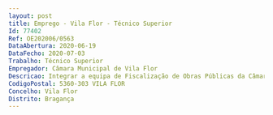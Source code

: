 ```yaml
--- 
layout: post
title: Emprego - Vila Flor - Técnico Superior
Id: 77402
Ref: OE202006/0563
DataAbertura: 2020-06-19
DataFecho: 2020-07-03
Trabalho: Técnico Superior
Empregador: Câmara Municipal de Vila Flor
Descricao: Integrar a equipa de Fiscalização de Obras Públicas da Câmara Municipal, interpretar o projeto da especialidade a implementar, esclarecer eventualmente dúvidas com o projetista, concertar e executar tecnicamente a melhor solução  Elaborar pequenos projetos de infraestruturas elétricas, escolher legalmente o melhor procedimento a adotar, tendo sempre presente o CCP – Código dos Contratos Públicos, incluindo elaboração do Caderno de Encargos – Cláusulas Gerais, Caderno de Encargos – Cláusulas Técnicas, Programa de Concurso, anúncios, convites, peças escritas ajustadas ao objetivo em causa, tendentes à abertura de procedimento concursal  Técnico Responsável pelas Instalações Elétricas de Serviço Particular (TRIESP) para as instalações do município, sempre que necessário  Gestão e controlo de energia nos edifícios municipais e da iluminação pública, bem como das infraestruturas elétricas e de telecomunicações detidas pelo Município no Concelho  Colaboração no licenciamento municipal, quer ao nível das obras particulares, quer ao nível das obras levadas a cabo pelo distribuidor de energia no concelho e ou pelos operadores de telecomunicações  Encaminhar queixas dos Munícipes relativas a avarias na Infraestrutura Pública de Energia Elétrica ao distribuidor de energia local, acompanhando o processo até à sua resolução  Dar apoio técnico e monitorizar a equipa de eletricistas existente nos Quadros Técnicos da Câmara no tocante a todas as infraestruturas públicas existentes e, em particular, a todas as ETAR´s existentes no Concelho  Estar atento aos avisos emanados pelo Programa Norte 2020, a fim de averiguar se no Concelho existem obras enquadráveis e passíveis de serem candidatadas pela Câmara Municipal aos Fundos Comunitários  Cooperar com o corpo técnico do Município em matérias e vertentes de âmbito geral, desde que estas sejam profícuas para o desenvolvimento do Concelho.
CodigoPostal: 5360-303 VILA FLOR
Concelho: Vila Flor
Distrito: Bragança
--- 
```

